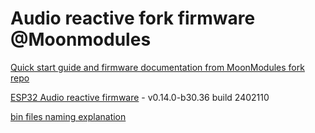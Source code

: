 # Audio reactive fork firmware @Moonmodules

[Quick start guide and firmware documentation from MoonModules fork repo](https://mm.kno.wled.ge)

[ESP32 Audio reactive firmware](https://github.com/srg74/WLED-wemos-shield/tree/master/resources/Firmware/@MoonModules/latest) - v0.14.0-b30.36 build 2402110

[bin files naming explanation](https://mm.kno.wled.ge/moonmodules/Installing-and-Compiling/#configurations)
